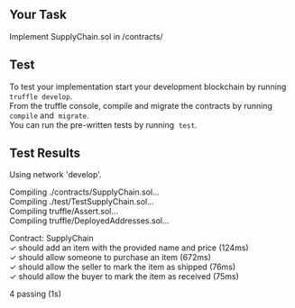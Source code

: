 ## Your Task
Implement SupplyChain.sol in /contracts/

## Test
To test your implementation start your development blockchain by running ​ `truffle
develop​`.  
From the truffle console, compile and migrate the contracts by running
`compile`​ and ​ `migrate​`.  
You can run the pre-written tests by running ​ `test`.  

## Test Results

Using network 'develop'.  

Compiling ./contracts/SupplyChain.sol...  
Compiling ./test/TestSupplyChain.sol...  
Compiling truffle/Assert.sol...  
Compiling truffle/DeployedAddresses.sol...  


  Contract: SupplyChain  
    ✓ should add an item with the provided name and price (124ms)  
    ✓ should allow someone to purchase an item (672ms)  
    ✓ should allow the seller to mark the item as shipped (76ms)  
    ✓ should allow the buyer to mark the item as received (75ms)  


  4 passing (1s)  
